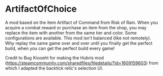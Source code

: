 # ArtifactOfChoice
A mod based on the item Artifact of Command from Risk of Rain. When you acquire a combat reward or purchase an item from the shop, you may replace the item with another from the same tier and color. Some configurations are available. This mod isn't balanced (like not remotely). Why replay the same game over and over until you finally get the perfect build, when you can get the perfect build every game!


Credit to Bug Kiooeht for making the Hubris mod (https://steamcommunity.com/sharedfiles/filedetails/?id=1609159603) from which I adapted the backtick relic's selection UI.
